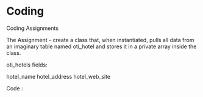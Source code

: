 # Coding
Coding Assignments

The Assignment - 
create a class that, when instantiated, pulls all data from an imaginary table named 
oti_hotel and stores it in a private array inside the class.

oti_hotels fields:

hotel_name
hotel_address
hotel_web_site



Code : 



